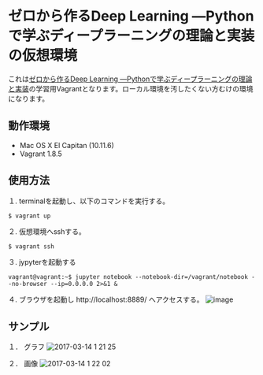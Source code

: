 # ゼロから作るDeep Learning ―Pythonで学ぶディープラーニングの理論と実装 の仮想環境
これは[ゼロから作るDeep Learning ―Pythonで学ぶディープラーニングの理論と実装](https://www.amazon.co.jp/%E3%82%BC%E3%83%AD%E3%81%8B%E3%82%89%E4%BD%9C%E3%82%8BDeep-Learning-Python%E3%81%A7%E5%AD%A6%E3%81%B6%E3%83%87%E3%82%A3%E3%83%BC%E3%83%97%E3%83%A9%E3%83%BC%E3%83%8B%E3%83%B3%E3%82%B0%E3%81%AE%E7%90%86%E8%AB%96%E3%81%A8%E5%AE%9F%E8%A3%85-%E6%96%8E%E8%97%A4-%E5%BA%B7%E6%AF%85/dp/4873117585/ref=sr_1_fkmr0_1?s=books&ie=UTF8&qid=1489421135&sr=1-1-fkmr0&keywords=%E3%82%BC%E3%83%AD%E3%81%8B%E3%82%89%E4%BD%9C%E3%82%8BDeep+Learning+%E2%80%95Python%E3%81%A7%E5%AD%A6%E3%81%B6%E3%83%87%E3%82%A3%E3%83%BC%E3%83%97%E3%83%A9%E3%83%BC%E3%83%8B%E3%83%B3%E3%82%B0%E3%81%AE%E7%90%86%E8%AB%96%E3%81%A8%E5%AE%9F)の学習用Vagrantとなります。ローカル環境を汚したくない方むけの環境になります。

## 動作環境
- Mac OS X El Capitan (10.11.6)
- Vagrant 1.8.5

## 使用方法
１. terminalを起動し、以下のコマンドを実行する。
```
$ vagrant up
```

２. 仮想環境へsshする。
```
$ vagrant ssh
```

３. jypyterを起動する
```
vagrant@vagrant:~$ jupyter notebook --notebook-dir=/vagrant/notebook --no-browser --ip=0.0.0.0 2>&1 &
```

４. ブラウザを起動し http://localhost:8889/ へアクセスする。
![image](https://cloud.githubusercontent.com/assets/16001636/23863959/746557e8-0854-11e7-88a9-0af56ded50e2.png)

## サンプル
１． グラフ
![2017-03-14 1 21 25](https://cloud.githubusercontent.com/assets/16001636/23864010/9a17d27c-0854-11e7-95a3-24eceadc2f21.png)

２． 画像
![2017-03-14 1 22 02](https://cloud.githubusercontent.com/assets/16001636/23864029/aa777e4c-0854-11e7-8cfb-8ba3d137f73d.png)
